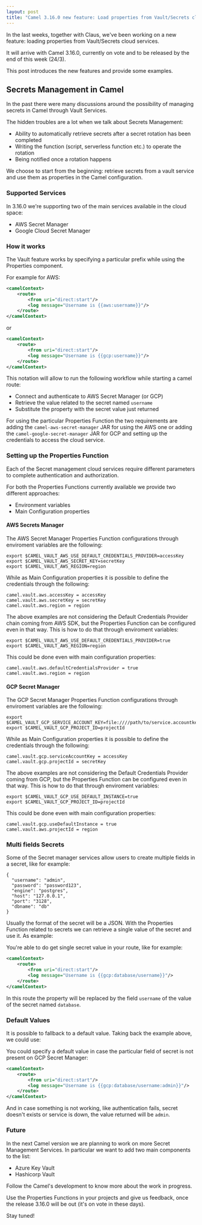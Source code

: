 ```yaml
---
layout: post
title: "Camel 3.16.0 new feature: Load properties from Vault/Secrets cloud services"
---
```


In the last weeks, together with Claus, we've been working on a new feature: loading properties from Vault/Secrets cloud services.

It will arrive with Camel 3.16.0, currently on vote and to be released by the end of this week (24/3).

This post introduces the new features and provide some examples.

## Secrets Management in Camel

In the past there were many discussions around the possibility of managing secrets in Camel through Vault Services. 

The hidden troubles are a lot when we talk about Secrets Management:
- Ability to automatically retrieve secrets after a secret rotation has been completed
- Writing the function (script, serverless function etc.) to operate the rotation
- Being notified once a rotation happens

We choose to start from the beginning: retrieve secrets from a vault service and use them as properties in the Camel configuration.

### Supported Services

In 3.16.0 we're supporting two of the main services available in the cloud space:

- AWS Secret Manager
- Google Cloud Secret Manager

### How it works

The Vault feature works by specifying a particular prefix while using the Properties component.

For example for AWS:

```xml
<camelContext>
    <route>
        <from uri="direct:start"/>
        <log message="Username is {{aws:username}}"/>
    </route>
</camelContext>
```

or

```xml
<camelContext>
    <route>
        <from uri="direct:start"/>
        <log message="Username is {{gcp:username}}"/>
    </route>
</camelContext>
```

This notation will allow to run the following workflow while starting a camel route:
- Connect and authenticate to AWS Secret Manager (or GCP)
- Retrieve the value related to the secret named `username`
- Substitute the property with the secret value just returned

For using the particular Properties Function the two requirements are adding the `camel-aws-secret-manager` JAR for using the AWS one or 
adding the `camel-google-secret-manager` JAR for GCP and setting up the credentials to access the cloud service.

### Setting up the Properties Function 

Each of the Secret management cloud services require different parameters to complete authentication and authorization.

For both the Properties Functions currently available we provide two different approaches:
- Environment variables
- Main Configuration properties

#### AWS Secrets Manager

The AWS Secret Manager Properties Function configurations through enviroment variables are the following:

```
export $CAMEL_VAULT_AWS_USE_DEFAULT_CREDENTIALS_PROVIDER=accessKey
export $CAMEL_VAULT_AWS_SECRET_KEY=secretKey
export $CAMEL_VAULT_AWS_REGION=region
```

While as Main Configuration properties it is possible to define the credentials through the following:

```
camel.vault.aws.accessKey = accessKey
camel.vault.aws.secretKey = secretKey
camel.vault.aws.region = region
```

The above examples are not considering the Default Credentials Provider chain coming from AWS SDK, but the Properties Function can be configured even in that way. This is how to do that through enviroment variables:

```
export $CAMEL_VAULT_AWS_USE_DEFAULT_CREDENTIALS_PROVIDER=true
export $CAMEL_VAULT_AWS_REGION=region
```

This could be done even with main configuration properties:

```
camel.vault.aws.defaultCredentialsProvider = true
camel.vault.aws.region = region
```

#### GCP Secret Manager

The GCP Secret Manager Properties Function configurations through enviroment variables are the following:

```
export $CAMEL_VAULT_GCP_SERVICE_ACCOUNT_KEY=file:////path/to/service.accountkey
export $CAMEL_VAULT_GCP_PROJECT_ID=projectId
```

While as Main Configuration properties it is possible to define the credentials through the following:

```
camel.vault.gcp.serviceAccountKey = accessKey
camel.vault.gcp.projectId = secretKey
```

The above examples are not considering the Default Credentials Provider coming from GCP, but the Properties Function can be configured even in that way. This is how to do that through enviroment variables:

```
export $CAMEL_VAULT_GCP_USE_DEFAULT_INSTANCE=true
export $CAMEL_VAULT_GCP_PROJECT_ID=projectId
```

This could be done even with main configuration properties:

```
camel.vault.gcp.useDefaultInstance = true
camel.vault.aws.projectId = region
```

### Multi fields Secrets

Some of the Secret manager services allow users to create multiple fields in a secret, like for example:

```
{
  "username": "admin",
  "password": "password123",
  "engine": "postgres",
  "host": "127.0.0.1",
  "port": "3128",
  "dbname": "db"
}
```

Usually the format of the secret will be a JSON. With the Properties Function related to secrets we can retrieve a single value of the secret and use it. As example:

You're able to do get single secret value in your route, like for example:

```xml
<camelContext>
    <route>
        <from uri="direct:start"/>
        <log message="Username is {{gcp:database/username}}"/>
    </route>
</camelContext>
```

In this route the property will be replaced by the field `username` of the value of the secret named `database`.

### Default Values

It is possible to fallback to a default value. Taking back the example above, we could use:

You could specify a default value in case the particular field of secret is not present on GCP Secret Manager:

```xml
<camelContext>
    <route>
        <from uri="direct:start"/>
        <log message="Username is {{gcp:database/username:admin}}"/>
    </route>
</camelContext>
```

And in case something is not working, like authentication fails, secret doesn't exists or service is down, the value returned will be `admin`.

### Future

In the next Camel version we are planning to work on more Secret Management Services. In particular we want to add two main components to the list:

- Azure Key Vault
- Hashicorp Vault

Follow the Camel's development to know more about the work in progress.

Use the Properties Functions in your projects and give us feedback, once the release 3.16.0 will be out (it's on vote in these days).

Stay tuned!








